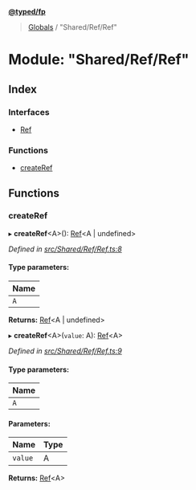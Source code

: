 **[@typed/fp](../README.md)**

> [Globals](../globals.md) / "Shared/Ref/Ref"

# Module: "Shared/Ref/Ref"

## Index

### Interfaces

* [Ref](../interfaces/_shared_ref_ref_.ref.md)

### Functions

* [createRef](_shared_ref_ref_.md#createref)

## Functions

### createRef

▸ **createRef**\<A>(): [Ref](../interfaces/_shared_ref_ref_.ref.md)\<A \| undefined>

*Defined in [src/Shared/Ref/Ref.ts:8](https://github.com/TylorS/typed-fp/blob/559f273/src/Shared/Ref/Ref.ts#L8)*

#### Type parameters:

Name |
------ |
`A` |

**Returns:** [Ref](../interfaces/_shared_ref_ref_.ref.md)\<A \| undefined>

▸ **createRef**\<A>(`value`: A): [Ref](../interfaces/_shared_ref_ref_.ref.md)\<A>

*Defined in [src/Shared/Ref/Ref.ts:9](https://github.com/TylorS/typed-fp/blob/559f273/src/Shared/Ref/Ref.ts#L9)*

#### Type parameters:

Name |
------ |
`A` |

#### Parameters:

Name | Type |
------ | ------ |
`value` | A |

**Returns:** [Ref](../interfaces/_shared_ref_ref_.ref.md)\<A>
